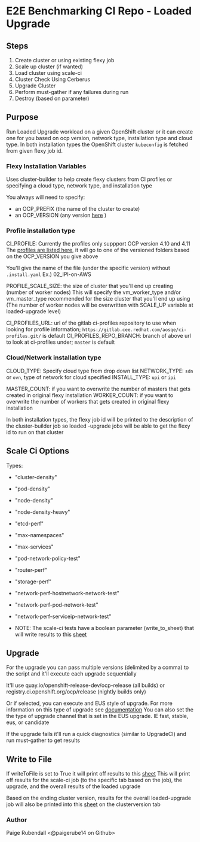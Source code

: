 # E2E Benchmarking CI Repo - Loaded Upgrade

## Steps
1. Create cluster or using existing flexy job
2. Scale up cluster (if wanted)
3. Load cluster using scale-ci
4. Cluster Check Using Cerberus
5. Upgrade Cluster 
6. Perform must-gather if any failures during run
7. Destroy (based on parameter)

## Purpose
Run Loaded Upgrade workload on a given OpenShift cluster or it can create one for you based on ocp version, network type, installation type and cloud type. 
In both installation types the OpenShift cluster `kubeconfig` is fetched from given flexy job id.


### Flexy Installation Variables
Uses cluster-builder to help create flexy clusters from CI profiles or specifying a cloud type, network type, and
 installation type
 
 You always will need to specify:
 * an OCP_PREFIX (the name of the cluster to create)
 * an OCP_VERSION (any version [here](https://openshift-release.apps.ci.l2s4.p1.openshiftapps.com/) )


### Profile installation type  
CI_PROFILE: Currently the profiles only suppport OCP version 4.10 and 4.11
The [profiles are listed here](https://gitlab.cee.redhat.com/aosqe/ci-profiles/-/tree/master/scale-ci), it will go to
 one of the versioned folders based on the OCP_VERSION you give above
 
You'll give the name of the file (under the specific version) without `.install.yaml`
Ex.) 02_IPI-on-AWS 

PROFILE_SCALE_SIZE: the size of cluster that you'll end up creating (number of worker nodes)
This will specify the vm_worker_type and/or vm_master_type recommended for the size cluster that you'll end up using
(The number of worker nodes will be overwritten with SCALE_UP variable at loaded-upgrade level)

CI_PROFILES_URL: url of the gitlab ci-profiles repository to use when looking for profile information; `https://gitlab.cee.redhat.com/aosqe/ci-profiles.git/` is default
CI_PROFILES_REPO_BRANCH: branch of above url to look at ci-profiles under; `master` is default

### Cloud/Network installation type  
CLOUD_TYPE: Specify cloud type from drop down list
NETWORK_TYPE: `sdn` or `ovn`, type of network for cloud specified 
INSTALL_TYPE: `upi` or `ipi` 

MASTER_COUNT: if you want to overwrite the number of masters that gets created in original flexy installation
WORKER_COUNT: if you want to overwrite the number of workers that gets created in original flexy installation

In both installation types, the flexy job id will be printed to the description of the cluster-builder job so loaded
-upgrade jobs will be able to get the flexy id to run on that cluster



## Scale Ci Options
Types: 
* "cluster-density"
* "pod-density"
* "node-density"
* "node-density-heavy"
* "etcd-perf"
* "max-namespaces"
* "max-services"
* "pod-network-policy-test"
* "router-perf"
* "storage-perf"
* "network-perf-hostnetwork-network-test"
* "network-perf-pod-network-test"
* "network-perf-serviceip-network-test"


* NOTE: The scale-ci tests have a boolean parameter (write_to_sheet) that will write results to this [sheet](https://docs.google.com/spreadsheets/d/1uiKGYQyZ7jxchZRU77lsINpa23HhrFWjphsqGjTD-u4/edit?usp=sharing) 

## Upgrade

For the upgrade you can pass multiple versions (delimited by a comma) to the script and it'll execute each upgrade sequentially


It'll use quay.io/openshift-release-dev/ocp-release (all builds) or registry.ci.openshift.org/ocp/release (nightly builds only)

Or if selected, you can execute and EUS style of upgrade. For more information on this type of upgrade see [documentation](https://docs.openshift.com/container-platform/4.9/updating/preparing-eus-eus-upgrade.html)
You can also set the the type of upgrade channel that is set in the EUS upgrade. IE fast, stable, eus, or candidate 

If the upgrade fails it'll run a quick diagnostics (similar to UpgradeCI) and run must-gather to get results



## Write to File

If writeToFile is set to True it will print off results to this [sheet](https://docs.google.com/spreadsheets/d/1uiKGYQyZ7jxchZRU77lsINpa23HhrFWjphsqGjTD-u4/edit?usp=sharing) 
This will print off results for the scale-ci job (to the specific tab based on the job), the upgrade, and the overall results of the loaded upgrade 

Based on the ending cluster version, results for the overall loaded-upgrade job will also be printed into this [sheet](https://docs.google.com/spreadsheets/d/1yqQxAxLcYEF-VHlQ_KDLs8NOFsRLb4R8V2UM9VFaRBI/edit?ouid=100476695391511856299&usp=sheets_home&ths=true) on the clusterversion tab  


### Author
Paige Rubendall <@paigerube14 on Github>

